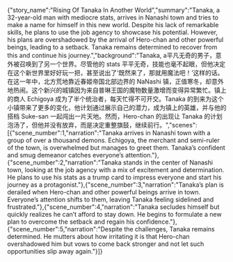 {"story_name":"Rising Of Tanaka In Another World","summary":"Tanaka, a 32-year-old man with mediocre stats, arrives in Nanashi town and tries to make a name for himself in this new world. Despite his lack of remarkable skills, he plans to use the job agency to showcase his potential. However, his plans are overshadowed by the arrival of Hero-chan and other powerful beings, leading to a setback. Tanaka remains determined to recover from this and continue his journey.","background":"Tanaka, a平凡无奇的男子，意外被召唤到了另一个世界。尽管他的 stats 平平无奇，技能也毫不起眼，但他决定在这个新世界里好好玩一把，甚至说出了‘既然来了，那就用魔法吧！’这样的话。在这一年中，北方荒地靠近春姬帝国北部边界的 NaNashi 镇，正值寒冬，却意外地热闹。这个新兴的城镇因为来自普琳王国的魔物数量激增而变得异常繁忙。镇上的商人 Echigoya 成为了半个统治者，每天忙得不可开交。Tanaka 的到来为这个小镇带来了更多的变化，他计划通过展示自己的潜力，成为镇上的英雄，并与他的搭档 Suke-san 一起闯出一片天地。然而，Hero-chan 的出现让 Tanaka 的计划泡汤了，但他并没有放弃，而是决定重整旗鼓，继续前行。","scenes":[{"scene_number":1,"narration":"Tanaka arrives in Nanashi town with a group of over a thousand demons. Echigoya, the merchant and semi-ruler of the town, is overwhelmed but manages to greet them. Tanaka’s confident and smug demeanor catches everyone’s attention."},{"scene_number":2,"narration":"Tanaka stands in the center of Nanashi town, looking at the job agency with a mix of excitement and determination. He plans to use his stats as a trump card to impress everyone and start his journey as a protagonist."},{"scene_number":3,"narration":"Tanaka’s plan is derailed when Hero-chan and other powerful beings arrive in town. Everyone’s attention shifts to them, leaving Tanaka feeling sidelined and frustrated."},{"scene_number":4,"narration":"Tanaka secludes himself but quickly realizes he can’t afford to stay down. He begins to formulate a new plan to overcome the setback and regain his confidence."},{"scene_number":5,"narration":"Despite the challenges, Tanaka remains determined. He mutters about how irritating it is that Hero-chan overshadowed him but vows to come back stronger and not let such opportunities slip away again."}]}